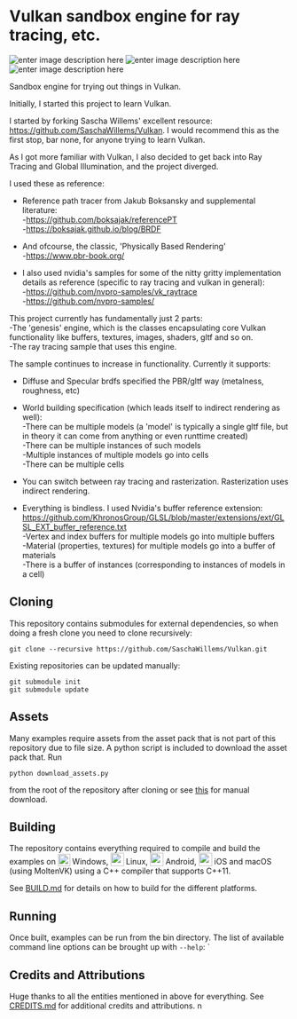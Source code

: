 
# Vulkan sandbox engine for ray tracing, etc.

![enter image description here](https://github.com/pprabhu78/Vulkan/blob/master/screenshots/2022-3-13_55730.png)
![enter image description here](https://github.com/pprabhu78/Vulkan/blob/master/screenshots/2022-3-13_55826.png)
![enter image description here](https://github.com/pprabhu78/Vulkan/blob/master/screenshots/2021-12-15_62151.png)

Sandbox engine for trying out things in Vulkan.

Initially, I started this project to learn Vulkan. 

I started by forking Sascha Willems' excellent resource: https://github.com/SaschaWillems/Vulkan. I would recommend this as the first stop, bar none, for anyone trying to learn Vulkan. 

As I got more familiar with Vulkan, I also decided to get back into Ray Tracing and Global Illumination, and the project diverged. 

I used these as reference:  
 - Reference path tracer from Jakub Boksansky and supplemental literature:  
  -https://github.com/boksajak/referencePT  
  -https://boksajak.github.io/blog/BRDF
   
 - And ofcourse, the classic, 'Physically Based Rendering'  
   -https://www.pbr-book.org/
   
 - I also used nvidia's samples for some of the nitty gritty implementation details as reference (specific to ray tracing and vulkan in general):  
  -https://github.com/nvpro-samples/vk_raytrace  
  -https://github.com/nvpro-samples/

This project currently has fundamentally just 2 parts:  
-The 'genesis' engine, which is the classes encapsulating core Vulkan functionality like buffers, textures, images, shaders, gltf and so on.  
-The ray tracing sample that uses this engine.

The sample continues to increase in functionality. Currently it supports:  

 - Diffuse and Specular brdfs specified the PBR/gltf way (metalness, roughness, etc)
 
 - World building specification (which leads itself to indirect rendering as well):  
  -There can be multiple models (a 'model' is typically a single gltf file, but in theory it can come from anything or even runttime created)  
  -There can be multiple instances of such models  
  -Multiple instances of multiple models go into cells  
  -There can be multiple cells

 - You can switch between ray tracing and rasterization. Rasterization uses indirect rendering.

 - Everything is bindless. I used Nvidia's buffer reference extension: https://github.com/KhronosGroup/GLSL/blob/master/extensions/ext/GLSL_EXT_buffer_reference.txt   
  -Vertex and index buffers for multiple models go into multiple buffers  
  -Material (properties, textures) for multiple models go into a buffer of materials  
  -There is a buffer of instances (corresponding to instances of models in a cell)

## Cloning
This repository contains submodules for external dependencies, so when doing a fresh clone you need to clone recursively:

```
git clone --recursive https://github.com/SaschaWillems/Vulkan.git
```

Existing repositories can be updated manually:

```
git submodule init
git submodule update
```

## Assets
Many examples require assets from the asset pack that is not part of this repository due to file size. A python script is included to download the asset pack that. Run

    python download_assets.py

from the root of the repository after cloning or see [this](data/README.md) for manual download.

## Building

The repository contains everything required to compile and build the examples on <img src="./images/windowslogo.png" alt="" height="22px" valign="bottom"> Windows, <img src="./images/linuxlogo.png" alt="" height="24px" valign="bottom"> Linux, <img src="./images/androidlogo.png" alt="" height="24px" valign="bottom"> Android, <img src="./images/applelogo.png" alt="" valign="bottom" height="24px"> iOS and macOS (using MoltenVK) using a C++ compiler that supports C++11.

See [BUILD.md](BUILD.md) for details on how to build for the different platforms.

## Running

Once built, examples can be run from the bin directory. The list of available command line options can be brought up with `--help`:
`
## Credits and Attributions
Huge thanks to all the entities mentioned in above for everything.
See [CREDITS.md](CREDITS.md) for additional credits and attributions.
n